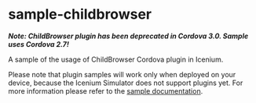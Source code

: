 sample-childbrowser
===================
***Note: ChildBrowser plugin has been deprecated in Cordova 3.0. Sample uses Cordova 2.7!***

A sample of the usage of ChildBrowser Cordova plugin in Icenium.

Please note that plugin samples will work only when deployed on your device, because the Icenium Simulator does not support plugins yet.
For more information please refer to the [sample documentation](http://docs.icenium.com/sample-apps/sample-childbrowser).
